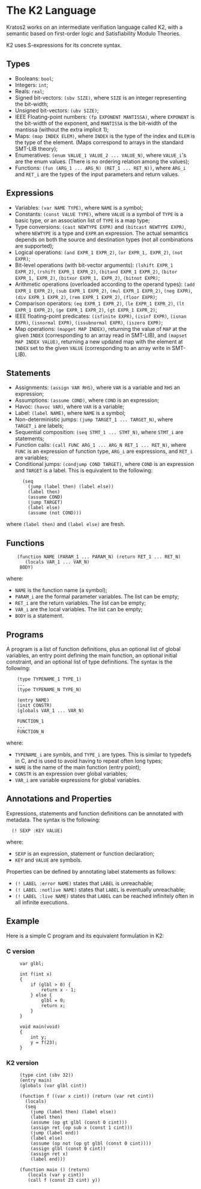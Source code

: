 The K2 Language
===============

Kratos2 works on an intermediate verifiation language called K2,
with a semantic based on first-order logic and Satisfiability Modulo Theories.

K2 uses S-expressions for its concrete syntax.

## Types

* Booleans: `bool`;
* Integers: `int`;
* Reals: `real`;
* Signed bit-vectors: `(sbv SIZE)`,
  where `SIZE` is an integer representing the bit-width;
* Unsigned bit-vectors: `(ubv SIZE)`;
* IEEE Floating-point numbers: `(fp EXPONENT MANTISSA)`,
  where `EXPONENT` is the bit-width of the
  exponent, and `MANTISSA` is the bit-width of the mantissa (without the
  extra implicit 1);
* Maps: `(map INDEX ELEM)`, where `INDEX` is the type of the index and `ELEM` is the type of the element. (Maps correspond to arrays in the standard SMT-LIB theory);
* Enumeratives: `(enum VALUE_1 VALUE_2 ... VALUE_N)`, where `VALUE_i`'s are the enum values. (There is no ordering relation among the values);
* Functions: `(fun (ARG_1 ... ARG_N) (RET_1 ... RET_N))`, where `ARG_i` and `RET_i` are the types of the input parameters and return values.

## Expressions

* Variables: `(var NAME TYPE)`, where `NAME` is a symbol;
* Constants: `(const VALUE TYPE)`, where `VALUE` is a symbol of `TYPE` is a basic type, or an association list of `TYPE` is a map type;
* Type conversions: `(cast NEWTYPE EXPR)` and `(bitcast NEWTYPE EXPR)`,
  where `NEWTYPE` is a type and `EXPR` an expression.
  The actual semantics depends on both the source and destination types
  (not all combinations are supported);
* Logical operations:
  `(and EXPR_1 EXPR_2)`,
  `(or EXPR_1, EXPR_2)`,
  `(not EXPR)`;
* Bit-level operations (with bit-vector arguments):
  `(lshift EXPR_1 EXPR_2)`,
  `(rshift EXPR_1 EXPR_2)`,
  `(bitand EXPR_1 EXPR_2)`,
  `(bitor EXPR_1, EXPR_2)`,
  `(bitxor EXPR_1, EXPR_2)`,
  `(bitnot EXPR)`;
* Arithmetic operations (overloaded according to the operand types):
  `(add EXPR_1 EXPR_2)`,
  `(sub EXPR_1 EXPR_2)`,
  `(mul EXPR_1 EXPR_2)`,
  `(neg EXPR)`,
  `(div EXPR_1 EXPR_2)`,
  `(rem EXPR_1 EXPR_2)`,
  `(floor EXPR)`;
* Comparison operators:
  `(eq EXPR_1 EXPR_2)`,
  `(le EXPR_1 EXPR_2)`,
  `(lt EXPR_1 EXPR_2)`,
  `(ge EXPR_1 EXPR_2)`,
  `(gt EXPR_1 EXPR_2)`;
* IEEE floating-point predicates:
  `(isfinite EXPR)`,
  `(isinf EXPR)`,
  `(isnan EXPR)`,
  `(isnormal EXPR)`,
  `(issubnormal EXPR)`,
  `(iszero EXPR)`;
* Map operations:
  `(mapget MAP INDEX)`,
  returning the value of `MAP` at the given `INDEX`
  (corresponding to an array read in SMT-LIB),
  and
  `(mapset MAP INDEX VALUE)`,
  returning a new updated map with the element at `INDEX` set to the given `VALUE`
  (corresponding to an array write in SMT-LIB).

## Statements

* Assignments: `(assign VAR RHS)`, where `VAR` is a variable and `RHS` an expression;
* Assumptions: `(assume COND)`, where `COND` is an expression;
* Havoc: `(havoc VAR)`, where `VAR` is a variable;
* Label: `(label NAME)`, where `NAME` is a symbol;
* Non-deterministic jumps: `(jump TARGET_1 ... TARGET_N)`, where `TARGET_i` are labels;
* Sequential composition: `(seq STMT_1 ... STMT_N)`, where `STMT_i` are statements;
* Function calls: `(call FUNC ARG_1 ... ARG_N RET_1 ... RET_N)`,
where `FUNC` is an expression of function type,
`ARG_i` are expressions, and
`RET_i` are variables;
* Conditional jumps: `(condjump COND TARGET)`, where `COND` is an expression and `TARGET` is a label. This is equivalent to the following:
```
      (seq
        (jump (label then) (label else))
        (label then)
        (assume COND)
        (jump TARGET)
        (label else)
        (assume (not COND)))
```
  where `(label then)` and `(label else)` are fresh.

## Functions

```
    (function NAME (PARAM_1 ... PARAM_N) (return RET_1 ... RET_N)
       (locals VAR_1 ... VAR_N)
     BODY)
```

where:

* `NAME` is the function name (a symbol);
* `PARAM_i` are the formal parameter variables.
  The list can be empty;
* `RET_i` are the return variables. The list can be empty;
* `VAR_i` are the local variables. The list can be empty;
* `BODY` is a statement.

## Programs

A program is a list of function definitions, plus an optional list of global
variables, an entry point defining the main function, an optional initial
constraint, and an optional list of type definitions.
The syntax is the following:

```
    (type TYPENAME_1 TYPE_1)
    ...
    (type TYPENAME_N TYPE_N)

    (entry NAME)
    (init CONSTR)
    (globals VAR_1 ... VAR_N)

    FUNCTION_1
    ...
    FUNCTION_N
```

where:

* `TYPENAME_i` are symbls, and `TYPE_i` are types. This is similar to typedefs in
  C, and is used to avoid having to repeat often long types;
* `NAME` is the name of the main function (entry point);
* `CONSTR` is an expression over global variables;
* `VAR_i` are variable expressions for global variables.

## Annotations and Properties

Expressions, statements and function definitions can be annotated with metadata.
The syntax is the following:

```
  (! SEXP :KEY VALUE)
```

where:

* `SEXP` is an expression, statement or function declaration;
* `KEY` and `VALUE` are symbols.

Properties can be defined by annotating label statements as follows:

* `(! LABEL :error NAME)` states that `LABEL` is unreachable;
* `(! LABEL :notlive NAME)` states that `LABEL` is eventually unreachable;
* `(! LABEL :live NAME)` states that `LABEL` can be reached infinitely often in all infinite executions.

## Example

Here is a simple C program and its equivalent formulation in K2:

### C version
```
     var glbl;

     int f(int x)
     {
         if (glbl > 0) {
             return x - 1;
         } else {
             glbl = 0;
             return x;
         }
     }

     void main(void)
     {
         int y;
         y = f(23);
     }
```

### K2 version

```
     (type cint (sbv 32))
     (entry main)
     (globals (var glbl cint))

     (function f ((var x cint)) (return (var ret cint))
       (locals)
       (seq
         (jump (label then) (label else))
         (label then)
         (assume (op gt glbl (const 0 cint)))
         (assign ret (op sub x (const 1 cint)))
         (jump (label end))
         (label else)
         (assume (op not (op gt glbl (const 0 cint))))
         (assign glbl (const 0 cint))
         (assign ret x)
         (label end)))

     (function main () (return)
        (locals (var y cint))
        (call f (const 23 cint) y))
```